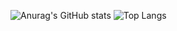 ![Anurag's GitHub stats](https://github-readme-stats.vercel.app/api?username=JustinRaoV)
![Top Langs](https://github-readme-stats.vercel.app/api/top-langs/?username=JustinRaoV)
